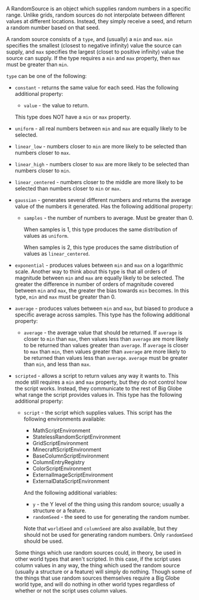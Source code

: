 A RandomSource is an object which supplies random numbers in a specific range. Unlike grids, random sources do not interpolate between different values at different locations. Instead, they simply receive a seed, and return a random number based on that seed.

A random source consists of a `type`, and (usually) a `min` and `max`. `min` specifies the smallest (closest to negative infinity) value the source can supply, and `max` specifies the largest (closet to positive infinity) value the source can supply. If the type requires a `min` and `max` property, then `max` must be greater than `min`.

`type` can be one of the following:
* `constant` - returns the same value for each seed. Has the following additional property:
	* `value` - the value to return.

	This type does NOT have a `min` or `max` property.
* `uniform` - all real numbers between `min` and `max` are equally likely to be selected.
* `linear_low` - numbers closer to `min` are more likely to be selected than numbers closer to `max`.
* `linear_high` - numbers closer to `max` are more likely to be selected than numbers closer to `min`.
* `linear_centered` - numbers closer to the middle are more likely to be selected than numbers closer to `min` or `max`.
* `gaussian` - generates several different numbers and returns the average value of the numbers it generated. Has the following additional property:
	* `samples` - the number of numbers to average. Must be greater than 0.

		When samples is 1, this type produces the same distribution of values as `uniform`.

		When samples is 2, this type produces the same distribution of values as `linear_centered`.
* `exponential` - produces values between `min` and `max` on a logarithmic scale. Another way to think about this type is that all orders of magnitude between `min` and `max` are equally likely to be selected. The greater the difference in number of orders of magnitude covered between `min` and `max`, the greater the bias towards `min` becomes. In this type, `min` and `max` must be greater than 0.
* `average` - produces values between `min` and `max`, but biased to produce a specific average across samples. This type has the following additional property:
	* `average` - the average value that should be returned. If `average` is closer to `min` than `max`, then values less than `average` are more likely to be returned than values greater than `average`. If `average` is closer to `max` than `min`, then values greater than `average` are more likely to be returned than values less than `average`. `average` must be greater than `min`, and less than `max`.
* `scripted` - allows a script to return values any way it wants to. This mode still requires a `min` and `max` property, but they do not control how the script works. Instead, they communicate to the rest of Big Globe what range the script provides values in. This type has the following additional property:
	* `script` - the script which supplies values. This script has the following environments available:
		* MathScriptEnvironment
		* StatelessRandomScriptEnvironment
		* GridScriptEnvironment
		* MinecraftScriptEnvironment
		* BaseColumnScriptEnvironment
		* ColumnEntryRegistry
		* ColorScriptEnvironment
		* ExternalImageScriptEnvironment
		* ExternalDataScriptEnvironment

		And the following additional variables:
		* `y` - the Y level of the thing using this random source; usually a structure or a feature.
		* `randomSeed` - the seed to use for generating the random number.

		Note that `worldSeed` and `columnSeed` are also available, but they should not be used for generating random numbers. Only `randomSeed` should be used.

	Some things which use random sources could, in theory, be used in other world types that aren't scripted. In this case, if the script uses column values in any way, the thing which used the random source (usually a structure or a feature) will simply do nothing. Though some of the things that use random sources themselves require a Big Globe world type, and will do nothing in other world types regardless of whether or not the script uses column values.
